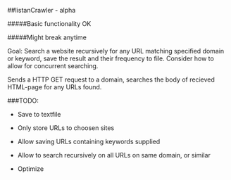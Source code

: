 ##listanCrawler - alpha

#####Basic functionality OK

#####Might break anytime



Goal: Search a website recursively for any URL matching specified domain or keyword, save the result and their frequency to file. Consider how to allow for concurrent searching.


Sends a HTTP GET request to a domain, searches the body of recieved HTML-page for any URLs found.

###TODO:

- Save to textfile

- Only store URLs to choosen sites

- Allow saving URLs containing keywords supplied

- Allow to search recursively on all URLs on same domain, or similar

- Optimize
